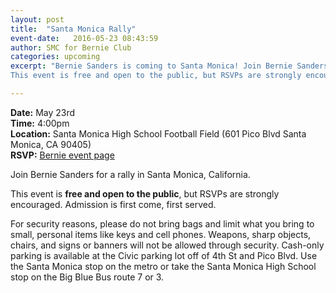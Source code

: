 ```yaml
---
layout: post
title:  "Santa Monica Rally"
event-date:   2016-05-23 08:43:59
author: SMC for Bernie Club
categories: upcoming
excerpt: "Bernie Sanders is coming to Santa Monica! Join Bernie Sanders this Monday for a rally at Santa Monica High School.
This event is free and open to the public, but RSVPs are strongly encouraged. Admission is first come, first served."

---
```

<div class="post-info">
<b>Date:</b>  May 23rd <br>
<b>Time:</b>  4:00pm <br>
<b>Location:</b>  Santa Monica High School Football Field (601 Pico Blvd Santa Monica, CA 90405)  <br>
<b>RSVP:</b> <a href="https://go.berniesanders.com/page/event/detail/gpgj9m"> Bernie event page</a>
</div>

Join Bernie Sanders for a rally in Santa Monica, California.

This event is **free and open to the public**, but RSVPs are strongly encouraged. Admission is first come, first served.

For security reasons, please do not bring bags and limit what you bring to small, personal items like keys and cell phones.
Weapons, sharp objects, chairs, and signs or banners will not be allowed through security. Cash-only parking is available
at the Civic parking lot off of 4th St and Pico Blvd. Use the Santa Monica stop on the metro or take the Santa Monica High
School stop on the Big Blue Bus route 7 or 3.